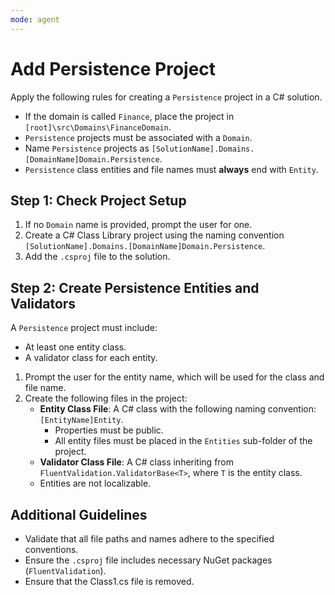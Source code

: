 ```yaml
---
mode: agent
---
```

# Add Persistence Project

Apply the following rules for creating a `Persistence` project in a C# solution.

* If the domain is called `Finance`, place the project in `[root]\src\Domains\FinanceDomain`.
* `Persistence` projects must be associated with a `Domain`.
* Name `Persistence` projects as `[SolutionName].Domains.[DomainName]Domain.Persistence`.
* `Persistence` class entities and file names must **always** end with `Entity`.

## Step 1: Check Project Setup

1. If no `Domain` name is provided, prompt the user for one.
2. Create a C# Class Library project using the naming convention `[SolutionName].Domains.[DomainName]Domain.Persistence`.
3. Add the `.csproj` file to the solution.

## Step 2: Create Persistence Entities and Validators

A `Persistence` project must include:
* At least one entity class.
* A validator class for each entity.

1. Prompt the user for the entity name, which will be used for the class and file name.
2. Create the following files in the project:
   - **Entity Class File**: A C# class with the following naming convention: `[EntityName]Entity`.
     - Properties must be public.
     - All entity files must be placed in the `Entities` sub-folder of the project.
   - **Validator Class File**: A C# class inheriting from `FluentValidation.ValidatorBase<T>`, where `T` is the entity class.
   - Entities are not localizable.

## Additional Guidelines

* Validate that all file paths and names adhere to the specified conventions.
* Ensure the `.csproj` file includes necessary NuGet packages (`FluentValidation`).
* Ensure that the Class1.cs file is removed.